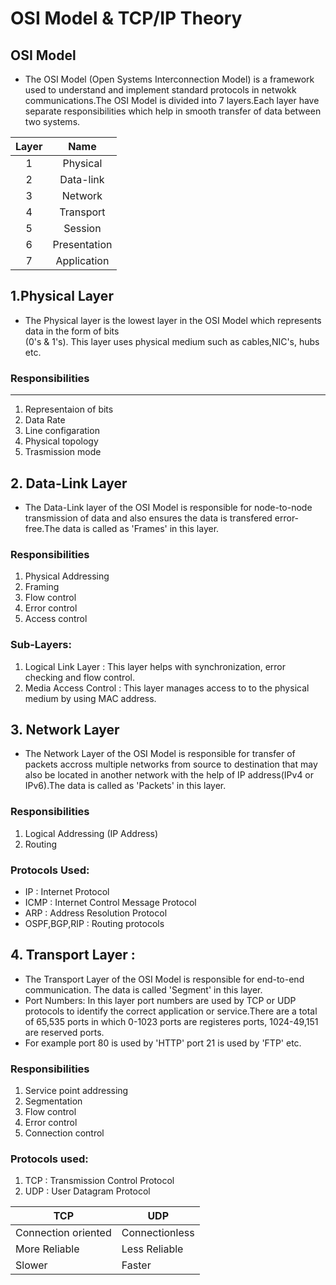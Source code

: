 # OSI Model & TCP/IP Theory

## OSI Model

+ The OSI Model (Open Systems Interconnection Model) is a framework used to understand and implement standard protocols in netwokk communications.The OSI Model is divided into 7 layers.Each layer have separate responsibilities which help in smooth transfer of data between two systems.  

| Layer | Name |  
|:------:|:------:|  
|1|Physical|
|2|Data-link|
|3|Network|
|4|Transport|
|5|Session|
|6|Presentation|
|7|Application|

## 1.Physical Layer

+ The Physical layer is the lowest layer in the OSI Model which represents data in the form of bits  
(0's & 1's). This  layer uses physical medium such as cables,NIC's, hubs etc.

### Responsibilities

---

1. Representaion of bits  
2. Data Rate  
3. Line configaration  
4. Physical topology
5. Trasmission mode  

## 2. Data-Link Layer

+ The Data-Link layer of the OSI Model is responsible for node-to-node transmission of data and also ensures the data is transfered error-free.The data is called as 'Frames' in this layer.

### Responsibilities

1. Physical Addressing  
2. Framing
3. Flow control
4. Error control
5. Access control  

### Sub-Layers:

1. Logical Link Layer : This layer helps with synchronization, error checking and flow control.
2. Media Access Control : This layer manages access to to the physical medium by using MAC address.

## 3. Network Layer  

+ The Network Layer of the OSI Model is responsible for transfer of packets accross multiple networks from source to destination that may also be located in another network with the help of IP address(IPv4 or IPv6).The data is called as 'Packets' in this layer.

### Responsibilities

1. Logical Addressing (IP Address)
2. Routing

### Protocols Used:

+ IP : Internet Protocol
+ ICMP : Internet Control Message Protocol
+ ARP : Address Resolution Protocol
+ OSPF,BGP,RIP : Routing protocols

## 4. Transport Layer :  

+ The Transport Layer of the OSI Model is responsible for end-to-end communication. The data is called 'Segment' in this layer.
+ Port Numbers: In this layer port numbers are used by TCP or UDP protocols to identify the correct application or service.There are a total of 65,535 ports in which 0-1023 ports are registeres ports, 1024-49,151 are reserved ports.
+ For example port 80 is used by 'HTTP' port 21 is used by 'FTP' etc.

### Responsibilities 

1. Service point addressing
2. Segmentation
3. Flow control
4. Error control
5. Connection control

### Protocols used:

1. TCP : Transmission Control Protocol
2. UDP : User Datagram Protocol

|TCP|UDP|
|---|---|
|Connection oriented|Connectionless|
|More Reliable| Less Reliable|
|Slower|Faster|